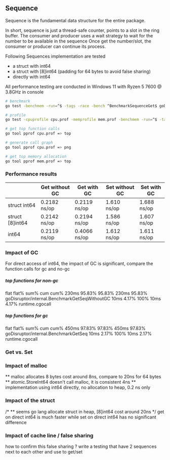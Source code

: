 ## Sequence
Sequence is the fundamental data structure for the entire package.

In short, sequence is just a thread-safe counter, points to a slot in the ring buffer. 
The consumer and producer uses a wait strategy to wait for the number to be available in the sequence
Once get the number/slot, the consumer or producer can continue its process. 

Following Sequences implementation are tested
* a struct with int64
* a struct with [8]int64 (padding for 64 bytes to avoid false sharing)
* directly with int64

All performance testing are conducted in Windows 11 with Ryzen 5 7600 @ 3.8GHz in console

```bash
# benchmark 
go test -benchmem -run=^$ -tags -race -bench ^BenchmarkSequenceGet$ goDisruptor/internal

# profile
go test -cpuprofile cpu.prof -memprofile mem.prof -benchmem -run=^$ -tags -race -bench ^BenchmarkSequenceGet$ goDisruptor/internal

# get top function calls
go tool pprof cpu.prof => top

# generate call graph
go tool pprof cpu.prof => png

# get top memory allocation
go tool pprof mem.prof => top
```

### Performance results 
|                 | Get without GC | Get with GC  | Set without GC | Set with GC   | 
|-----------------|----------------|--------------|---------------|---------------|
| struct int64    | 0.2182 ns/op   | 0.2119 ns/op | 1.610 ns/op   | 1.688 ns/op   | 
| struct [8]int64 | 0.2142 ns/op   | 0.2194 ns/op | 1.586 ns/op   | 1.607 ns/op   |
| int64           | 0.2119 ns/op   | 0.4066 ns/op | 1.612 ns/op   | 1.611 ns/op   |


### Impact of GC
For direct access of int64, the impact of GC is significant, compare the function calls for gc and no-gc

##### top functions for non-gc 
flat  flat%   sum%        cum   cum%
230ms 95.83% 95.83%      230ms 95.83%  goDisruptor/internal.BenchmarkGetSeqWithoutGC
10ms  4.17%   100%       10ms  4.17%  runtime.cgocall

##### top functions for gc
flat  flat%   sum%        cum   cum%
450ms 97.83% 97.83%      450ms 97.83%  goDisruptor/internal.BenchmarkGetSeq
10ms  2.17%   100%       10ms  2.17%  runtime.cgocall

### Get vs. Set

### Impact of malloc
** malloc allocates 8 bytes cost around 8ns, compare to 20ns for 64 bytes
** atomic.StoreInt64 doesn't call malloc, it is consistent 4ns
** implementation using int64 directly, no allocation to heap, 0.2 ns only

### Impact of the struct
/*
** seems go lang allocate struct in heap, [8]int64 cost around 20ns
 */
get on direct int64 is much faster while set on direct int64 has no significant difference


### Impact of cache line / false sharing 
how to confirm this false sharing ?
write a testing that have 2 sequences next to each other and use to get/set
